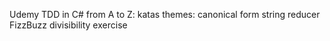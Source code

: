 Udemy TDD in C# from A to Z:
katas themes:
    canonical form string reducer
    FizzBuzz divisibility exercise